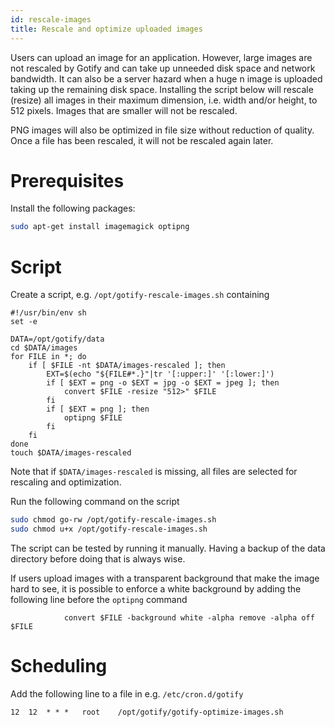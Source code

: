 ```yaml
---
id: rescale-images
title: Rescale and optimize uploaded images
---
```


Users can upload an image for an application. However,  large images are not
rescaled by Gotify and can take up unneeded disk space and network bandwidth.
It can also be a server hazard when a huge n image is uploaded taking up the
remaining disk space. Installing the script below will rescale (resize) all
images in their maximum dimension, i.e. width and/or height, to 512 pixels.
Images that are smaller will not be rescaled.

PNG images will also be optimized in file size without reduction of quality.
Once a file has been rescaled, it will not be rescaled again later.

# Prerequisites

Install the following packages:

```bash
sudo apt-get install imagemagick optipng
```

# Script

Create a script, e.g. `/opt/gotify-rescale-images.sh` containing

```shell
#!/usr/bin/env sh
set -e

DATA=/opt/gotify/data
cd $DATA/images
for FILE in *; do
    if [ $FILE -nt $DATA/images-rescaled ]; then
        EXT=$(echo "${FILE#*.}"|tr '[:upper:]' '[:lower:]')
        if [ $EXT = png -o $EXT = jpg -o $EXT = jpeg ]; then
            convert $FILE -resize "512>" $FILE
        fi
        if [ $EXT = png ]; then
            optipng $FILE
        fi
    fi
done
touch $DATA/images-rescaled
```

Note that if `$DATA/images-rescaled` is missing, all files are selected for
rescaling and optimization. 

Run the following command on the script

```bash
sudo chmod go-rw /opt/gotify-rescale-images.sh
sudo chmod u+x /opt/gotify-rescale-images.sh
```

The script can be tested by running it manually. Having a backup of the data
directory before doing that is always wise.

If users upload images with a transparent background that make the image hard to
see, it is possible to enforce a white background by adding the following line
before the `optipng` command

```shell
            convert $FILE -background white -alpha remove -alpha off $FILE
```

# Scheduling

Add the following line to a file in e.g. `/etc/cron.d/gotify`

```crond
12	12	* * *	root	/opt/gotify/gotify-optimize-images.sh
```
